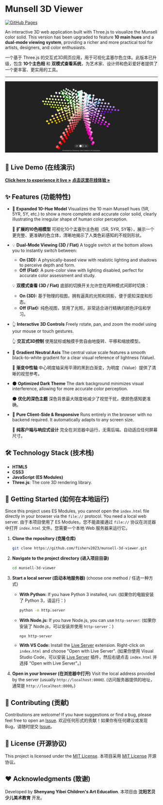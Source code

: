 # Munsell 3D Viewer

[![GitHub Pages](https://img.shields.io/badge/GitHub%20Pages-Live%20Demo-brightgreen)](https://fisherv2023.github.io/munsell-3d-viewer/)

An interactive 3D web application built with Three.js to visualize the Munsell color solid. This version has been upgraded to feature **10 main hues** and a **dual-mode viewing system**, providing a richer and more practical tool for artists, designers, and color enthusiasts.

一个基于 Three.js 的交互式3D网页应用，用于可视化孟塞尔色立体。此版本已升级，包含 **10个主色相** 和 **双模式查看系统**，为艺术家、设计师和色彩爱好者提供了一个更丰富、更实用的工具。

---

![Project Screenshot](screenshot.png)

## 🎨 Live Demo (在线演示)

**[Click here to experience it live »](https://fisherv2023.github.io/munsell-3d-viewer/)**
**[点击这里在线体验 »](https://fisherv2023.github.io/munsell-3d-viewer/)**

## ✨ Features (功能特性)

*   🌟 **Expanded 10-Hue Model**
    Visualizes the 10 main Munsell hues (5R, 5YR, 5Y, etc.) to show a more complete and accurate color solid, clearly illustrating the irregular shape of human color perception.
    
    🌟 **扩展的10色相模型**
    可视化10个孟塞尔主色相（5R, 5YR, 5Y等），展示一个更完整、更准确的色立体，清晰地揭示了人类色彩感知的不规则形状。

*   💡 **Dual-Mode Viewing (3D / Flat)**
    A toggle switch at the bottom allows you to instantly switch between:
    *   **On (3D):** A physically-based view with realistic lighting and shadows to perceive depth and form.
    *   **Off (Flat):** A pure-color view with lighting disabled, perfect for accurate color assessment and study.

    💡 **双模式查看 (3D / Flat)**
    底部的切换开关允许您在两种模式间即时切换：
    *   **On (3D):** 基于物理的视图，拥有逼真的光照和阴影，便于感知深度和形态。
    *   **Off (Flat):** 纯色视图，禁用了光照，非常适合进行精确的颜色评估和学习。

*   👆 **Interactive 3D Controls**
    Freely rotate, pan, and zoom the model using your mouse or touch gestures.
    
    👆 **交互式3D控制**
    使用鼠标或触摸手势自由地旋转、平移和缩放模型。

*   🌈 **Gradient Neutral Axis**
    The central value scale features a smooth black-to-white gradient for a clear visual reference of lightness (Value).
    
    🌈 **渐变中性轴**
    中心明度轴采用平滑的黑到白渐变，为明度（Value）提供了清晰的视觉参考。

*   🌑 **Optimized Dark Theme**
    The dark background minimizes visual interference, allowing for more accurate color perception.

    🌑 **优化的深色主题**
    深色背景最大限度地减少了视觉干扰，使颜色感知更准确。

*   🚀 **Pure Client-Side & Responsive**
    Runs entirely in the browser with no backend required. It automatically adapts to any screen size.

    🚀 **纯客户端与响应式设计**
    完全在浏览器中运行，无需后端。自动适应任何屏幕尺寸。

## 🛠️ Technology Stack (技术栈)

-   **HTML5**
-   **CSS3**
-   **JavaScript (ES Modules)**
-   **Three.js**: The core 3D rendering library.

## 🚀 Getting Started (如何在本地运行)

Since this project uses ES Modules, you cannot open the `index.html` file directly in your browser via the `file://` protocol. You need a local web server.
由于本项目使用了 ES Modules，您不能直接通过 `file://` 协议在浏览器中打开 `index.html` 文件。您需要一个本地 Web 服务器来运行它。

1.  **Clone the repository (克隆仓库)**
    ```bash
    git clone https://github.com/fisherv2023/munsell-3d-viewer.git
    ```

2.  **Navigate to the project directory (进入项目目录)**
    ```bash
    cd munsell-3d-viewer
    ```

3.  **Start a local server (启动本地服务器)** (choose one method / 任选一种方式)

    *   **With Python:** If you have Python 3 installed, run:
        (如果你的电脑安装了 Python 3，请运行：)
        ```bash
        python -m http.server
        ```

    *   **With Node.js:** If you have Node.js, you can use `http-server`:
        (如果你安装了 Node.js，可以安装并使用 `http-server`：)
        ```bash
        npx http-server
        ```

    *   **With VS Code:** Install the [Live Server](https://marketplace.visualstudio.com/items?itemName=ritwickdey.LiveServer) extension. Right-click on `index.html` and choose "Open with Live Server".
        (如果你使用 Visual Studio Code，可以安装 [Live Server](https://marketplace.visualstudio.com/items?itemName=ritwickdey.LiveServer) 插件，然后右键点击 `index.html` 并选择 "Open with Live Server"。)

4.  **Open in your browser (在浏览器中打开)**
    Visit the local address provided by the server (usually `http://localhost:8000`).
    (访问服务器提供的地址，通常是 `http://localhost:8000`。)

## 🤝 Contributing (贡献)

Contributions are welcome! If you have suggestions or find a bug, please feel free to open an [Issue](https://github.com/fisherv2023/munsell-3d-viewer/issues).
欢迎任何形式的贡献！如果你有任何建议或发现 Bug，请随时提交 [Issue](https://github.com/fisherv2023/munsell-3d-viewer/issues)。

## 📜 License (开源协议)

This project is licensed under the [MIT License](./LICENSE).
本项目采用 [MIT License](./LICENSE) 开源协议。

## ❤️ Acknowledgments (致谢)

Developed by **Shenyang Yibei Children's Art Education**.
本项目由 **沈阳艺贝少儿美术教育** 开发。

